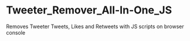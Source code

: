 # Tweeter_Remover_All-In-One_JS
 Removes Tweeter Tweets, Likes and Retweets with JS scripts on browser console
